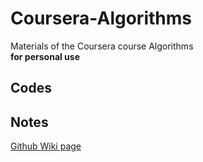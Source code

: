 # Coursera-Algorithms

Materials of the Coursera course Algorithms  
**for personal use**

## Codes

## Notes
[Github Wiki page](https://github.com/SaoYan/Coursera-Algorithms/wiki)
